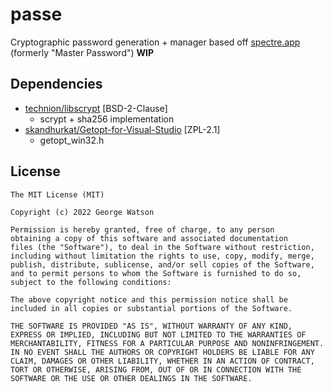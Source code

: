 # passe

Cryptographic password generation + manager based off [spectre.app](https://spectre.app/spectre-algorithm.pdf) (formerly "Master Password") **WIP**

## Dependencies

- [technion/libscrypt](https://github.com/technion/libscrypt) [BSD-2-Clause]
    - scrypt + sha256 implementation
- [skandhurkat/Getopt-for-Visual-Studio](https://github.com/skandhurkat/Getopt-for-Visual-Studio) [ZPL-2.1]
    - getopt_win32.h

## License
```
The MIT License (MIT)

Copyright (c) 2022 George Watson

Permission is hereby granted, free of charge, to any person
obtaining a copy of this software and associated documentation
files (the "Software"), to deal in the Software without restriction,
including without limitation the rights to use, copy, modify, merge,
publish, distribute, sublicense, and/or sell copies of the Software,
and to permit persons to whom the Software is furnished to do so,
subject to the following conditions:

The above copyright notice and this permission notice shall be
included in all copies or substantial portions of the Software.

THE SOFTWARE IS PROVIDED "AS IS", WITHOUT WARRANTY OF ANY KIND,
EXPRESS OR IMPLIED, INCLUDING BUT NOT LIMITED TO THE WARRANTIES OF
MERCHANTABILITY, FITNESS FOR A PARTICULAR PURPOSE AND NONINFRINGEMENT.
IN NO EVENT SHALL THE AUTHORS OR COPYRIGHT HOLDERS BE LIABLE FOR ANY
CLAIM, DAMAGES OR OTHER LIABILITY, WHETHER IN AN ACTION OF CONTRACT,
TORT OR OTHERWISE, ARISING FROM, OUT OF OR IN CONNECTION WITH THE
SOFTWARE OR THE USE OR OTHER DEALINGS IN THE SOFTWARE.
```
